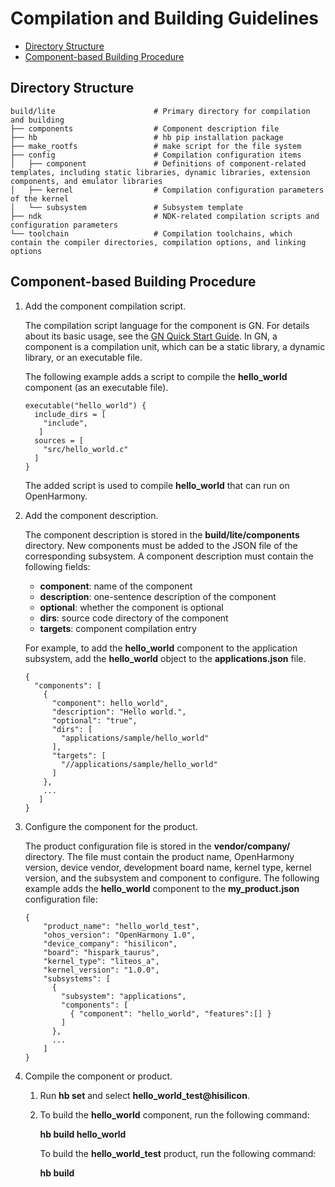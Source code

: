 # Compilation and Building Guidelines<a name="EN-US_TOPIC_0000001060378721"></a>

-   [Directory Structure](#section56731811102915)
-   [Component-based Building Procedure](#section4207112818418)

## Directory Structure<a name="section56731811102915"></a>

```
build/lite                      # Primary directory for compilation and building
├── components                  # Component description file
├── hb                          # hb pip installation package
├── make_rootfs                 # make script for the file system
├── config                      # Compilation configuration items
│   ├── component               # Definitions of component-related templates, including static libraries, dynamic libraries, extension components, and emulator libraries
│   ├── kernel                  # Compilation configuration parameters of the kernel
│   └── subsystem               # Subsystem template
├── ndk                         # NDK-related compilation scripts and configuration parameters
└── toolchain                   # Compilation toolchains, which contain the compiler directories, compilation options, and linking options
```

## Component-based Building Procedure<a name="section4207112818418"></a>

1.  Add the component compilation script.

    The compilation script language for the component is GN. For details about its basic usage, see the  [GN Quick Start Guide](https://gn.googlesource.com/gn/+/master/docs/quick_start.md). In GN, a component is a compilation unit, which can be a static library, a dynamic library, or an executable file.

    The following example adds a script to compile the  **hello\_world**  component \(as an executable file\).

    ```
    executable("hello_world") {
      include_dirs = [
        "include",
       ]
      sources = [
        "src/hello_world.c"
      ]
    }
    ```

    The added script is used to compile  **hello\_world**  that can run on OpenHarmony.

2.  Add the component description.

    The component description is stored in the  **build/lite/components**  directory. New components must be added to the JSON file of the corresponding subsystem. A component description must contain the following fields:

    -   **component**: name of the component
    -   **description**: one-sentence description of the component
    -   **optional**: whether the component is optional
    -   **dirs**: source code directory of the component
    -   **targets**: component compilation entry

    For example, to add the  **hello\_world**  component to the application subsystem, add the  **hello\_world**  object to the  **applications.json**  file.

    ```
    {
      "components": [
        {
          "component": hello_world",
          "description": "Hello world.",
          "optional": "true",
          "dirs": [
            "applications/sample/hello_world"
          ],
          "targets": [
            "//applications/sample/hello_world"
          ]
        },
        ...
       ]
    }
    ```

3.  Configure the component for the product.

    The product configuration file is stored in the  **vendor/company/**  directory. The file must contain the product name, OpenHarmony version, device vendor, development board name, kernel type, kernel version, and the subsystem and component to configure. The following example adds the  **hello\_world**  component to the  **my\_product.json**  configuration file:

    ```
    {
        "product_name": "hello_world_test",
        "ohos_version": "OpenHarmony 1.0",
        "device_company": "hisilicon",
        "board": "hispark_taurus",
        "kernel_type": "liteos_a",
        "kernel_version": "1.0.0",
        "subsystems": [
          {
            "subsystem": "applications",
            "components": [
              { "component": "hello_world", "features":[] }
            ]
          },
          ...
        ]
    }
    ```

4.  Compile the component or product.
    1.  Run  **hb set**  and select  **hello\_world\_test@hisilicon**.
    2.  To build the  **hello\_world**  component, run the following command:

        **hb build hello\_world**

        To build the  **hello\_world\_test**  product, run the following command:

        **hb build**



